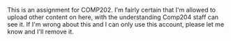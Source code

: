 This is an assignment for COMP202. I'm fairly certain that 
I'm allowed to upload other content on here, with the understanding 
Comp204 staff can see it. If I'm wrong about this and I can only 
use this account, please let me know and I'll remove it.